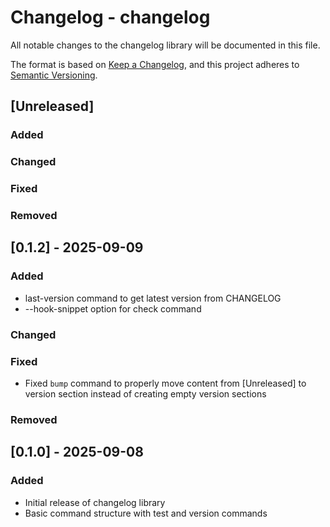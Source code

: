 # Changelog - changelog

All notable changes to the changelog library will be documented in this file.

The format is based on [Keep a Changelog](https://keepachangelog.com/en/1.1.0/),
and this project adheres to [Semantic Versioning](https://semver.org/spec/v2.0.0.html).

## [Unreleased]

### Added

### Changed

### Fixed

### Removed

## [0.1.2] - 2025-09-09

### Added
- last-version command to get latest version from CHANGELOG
- --hook-snippet option for check command

### Changed

### Fixed
- Fixed `bump` command to properly move content from [Unreleased] to version section instead of creating empty version sections

### Removed

## [0.1.0] - 2025-09-08

### Added
- Initial release of changelog library
- Basic command structure with test and version commands
